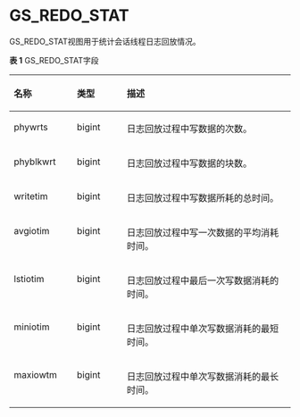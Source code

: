 # GS\_REDO\_STAT

GS\_REDO\_STAT视图用于统计会话线程日志回放情况。

**表 1**  GS\_REDO\_STAT字段

<a name="zh-cn_topic_0283137099_zh-cn_topic_0237122505_zh-cn_topic_0059778713_t158230a5dce84a91b86fec943d86f7d7"></a>
<table><thead align="left"><tr id="zh-cn_topic_0283137099_zh-cn_topic_0237122505_zh-cn_topic_0059778713_rcd255fe28d394893a792db095d7fb7dc"><th class="cellrowborder" valign="top" width="22.43%" id="mcps1.2.4.1.1"><p id="zh-cn_topic_0283137099_zh-cn_topic_0237122505_zh-cn_topic_0059778713_a94ffcb457d144baf862f3145347b0e0c"><a name="zh-cn_topic_0283137099_zh-cn_topic_0237122505_zh-cn_topic_0059778713_a94ffcb457d144baf862f3145347b0e0c"></a><a name="zh-cn_topic_0283137099_zh-cn_topic_0237122505_zh-cn_topic_0059778713_a94ffcb457d144baf862f3145347b0e0c"></a>名称</p>
</th>
<th class="cellrowborder" valign="top" width="17.73%" id="mcps1.2.4.1.2"><p id="zh-cn_topic_0283137099_zh-cn_topic_0237122505_zh-cn_topic_0059778713_a6481a4c93cf3439ea89d2f8f7c529559"><a name="zh-cn_topic_0283137099_zh-cn_topic_0237122505_zh-cn_topic_0059778713_a6481a4c93cf3439ea89d2f8f7c529559"></a><a name="zh-cn_topic_0283137099_zh-cn_topic_0237122505_zh-cn_topic_0059778713_a6481a4c93cf3439ea89d2f8f7c529559"></a>类型</p>
</th>
<th class="cellrowborder" valign="top" width="59.84%" id="mcps1.2.4.1.3"><p id="zh-cn_topic_0283137099_zh-cn_topic_0237122505_zh-cn_topic_0059778713_a562f49b0d085438bb2302a4eafbc2d6d"><a name="zh-cn_topic_0283137099_zh-cn_topic_0237122505_zh-cn_topic_0059778713_a562f49b0d085438bb2302a4eafbc2d6d"></a><a name="zh-cn_topic_0283137099_zh-cn_topic_0237122505_zh-cn_topic_0059778713_a562f49b0d085438bb2302a4eafbc2d6d"></a>描述</p>
</th>
</tr>
</thead>
<tbody><tr id="zh-cn_topic_0283137099_zh-cn_topic_0237122505_zh-cn_topic_0059778713_r8aaaba61e1af4b10bc4a1306c7608206"><td class="cellrowborder" valign="top" width="22.43%" headers="mcps1.2.4.1.1 "><p id="zh-cn_topic_0283137099_zh-cn_topic_0237122505_p1436441093219"><a name="zh-cn_topic_0283137099_zh-cn_topic_0237122505_p1436441093219"></a><a name="zh-cn_topic_0283137099_zh-cn_topic_0237122505_p1436441093219"></a>phywrts</p>
</td>
<td class="cellrowborder" valign="top" width="17.73%" headers="mcps1.2.4.1.2 "><p id="zh-cn_topic_0283137099_zh-cn_topic_0237122505_p15364151013213"><a name="zh-cn_topic_0283137099_zh-cn_topic_0237122505_p15364151013213"></a><a name="zh-cn_topic_0283137099_zh-cn_topic_0237122505_p15364151013213"></a>bigint</p>
</td>
<td class="cellrowborder" valign="top" width="59.84%" headers="mcps1.2.4.1.3 "><p id="zh-cn_topic_0283137099_zh-cn_topic_0237122505_p113642010193218"><a name="zh-cn_topic_0283137099_zh-cn_topic_0237122505_p113642010193218"></a><a name="zh-cn_topic_0283137099_zh-cn_topic_0237122505_p113642010193218"></a>日志回放过程中写数据的次数。</p>
</td>
</tr>
<tr id="zh-cn_topic_0283137099_zh-cn_topic_0237122505_zh-cn_topic_0059778713_rcfafcf2a9bc94267b17c42e0514d83cf"><td class="cellrowborder" valign="top" width="22.43%" headers="mcps1.2.4.1.1 "><p id="zh-cn_topic_0283137099_zh-cn_topic_0237122505_p18364310173218"><a name="zh-cn_topic_0283137099_zh-cn_topic_0237122505_p18364310173218"></a><a name="zh-cn_topic_0283137099_zh-cn_topic_0237122505_p18364310173218"></a>phyblkwrt</p>
</td>
<td class="cellrowborder" valign="top" width="17.73%" headers="mcps1.2.4.1.2 "><p id="zh-cn_topic_0283137099_zh-cn_topic_0237122505_p123641106323"><a name="zh-cn_topic_0283137099_zh-cn_topic_0237122505_p123641106323"></a><a name="zh-cn_topic_0283137099_zh-cn_topic_0237122505_p123641106323"></a>bigint</p>
</td>
<td class="cellrowborder" valign="top" width="59.84%" headers="mcps1.2.4.1.3 "><p id="zh-cn_topic_0283137099_zh-cn_topic_0237122505_p836461023210"><a name="zh-cn_topic_0283137099_zh-cn_topic_0237122505_p836461023210"></a><a name="zh-cn_topic_0283137099_zh-cn_topic_0237122505_p836461023210"></a>日志回放过程中写数据的块数。</p>
</td>
</tr>
<tr id="zh-cn_topic_0283137099_zh-cn_topic_0237122505_zh-cn_topic_0059778713_rd80f7ac2da36478ea2622cb317cd71c2"><td class="cellrowborder" valign="top" width="22.43%" headers="mcps1.2.4.1.1 "><p id="zh-cn_topic_0283137099_zh-cn_topic_0237122505_p1436421015322"><a name="zh-cn_topic_0283137099_zh-cn_topic_0237122505_p1436421015322"></a><a name="zh-cn_topic_0283137099_zh-cn_topic_0237122505_p1436421015322"></a>writetim</p>
</td>
<td class="cellrowborder" valign="top" width="17.73%" headers="mcps1.2.4.1.2 "><p id="zh-cn_topic_0283137099_zh-cn_topic_0237122505_p036421053210"><a name="zh-cn_topic_0283137099_zh-cn_topic_0237122505_p036421053210"></a><a name="zh-cn_topic_0283137099_zh-cn_topic_0237122505_p036421053210"></a>bigint</p>
</td>
<td class="cellrowborder" valign="top" width="59.84%" headers="mcps1.2.4.1.3 "><p id="zh-cn_topic_0283137099_zh-cn_topic_0237122505_p73641810103219"><a name="zh-cn_topic_0283137099_zh-cn_topic_0237122505_p73641810103219"></a><a name="zh-cn_topic_0283137099_zh-cn_topic_0237122505_p73641810103219"></a>日志回放过程中写数据所耗的总时间。</p>
</td>
</tr>
<tr id="zh-cn_topic_0283137099_zh-cn_topic_0237122505_zh-cn_topic_0059778713_r825f5d50053e4e0692a7981b8eabb3f9"><td class="cellrowborder" valign="top" width="22.43%" headers="mcps1.2.4.1.1 "><p id="zh-cn_topic_0283137099_zh-cn_topic_0237122505_p1365101010324"><a name="zh-cn_topic_0283137099_zh-cn_topic_0237122505_p1365101010324"></a><a name="zh-cn_topic_0283137099_zh-cn_topic_0237122505_p1365101010324"></a>avgiotim</p>
</td>
<td class="cellrowborder" valign="top" width="17.73%" headers="mcps1.2.4.1.2 "><p id="zh-cn_topic_0283137099_zh-cn_topic_0237122505_p3365121017326"><a name="zh-cn_topic_0283137099_zh-cn_topic_0237122505_p3365121017326"></a><a name="zh-cn_topic_0283137099_zh-cn_topic_0237122505_p3365121017326"></a>bigint</p>
</td>
<td class="cellrowborder" valign="top" width="59.84%" headers="mcps1.2.4.1.3 "><p id="zh-cn_topic_0283137099_zh-cn_topic_0237122505_p19365171016321"><a name="zh-cn_topic_0283137099_zh-cn_topic_0237122505_p19365171016321"></a><a name="zh-cn_topic_0283137099_zh-cn_topic_0237122505_p19365171016321"></a>日志回放过程中写一次数据的平均消耗时间。</p>
</td>
</tr>
<tr id="zh-cn_topic_0283137099_zh-cn_topic_0237122505_zh-cn_topic_0059778713_r2528f8b76e204b46b2c96586a5140f50"><td class="cellrowborder" valign="top" width="22.43%" headers="mcps1.2.4.1.1 "><p id="zh-cn_topic_0283137099_zh-cn_topic_0237122505_p3365141053216"><a name="zh-cn_topic_0283137099_zh-cn_topic_0237122505_p3365141053216"></a><a name="zh-cn_topic_0283137099_zh-cn_topic_0237122505_p3365141053216"></a>lstiotim</p>
</td>
<td class="cellrowborder" valign="top" width="17.73%" headers="mcps1.2.4.1.2 "><p id="zh-cn_topic_0283137099_zh-cn_topic_0237122505_p1365201016325"><a name="zh-cn_topic_0283137099_zh-cn_topic_0237122505_p1365201016325"></a><a name="zh-cn_topic_0283137099_zh-cn_topic_0237122505_p1365201016325"></a>bigint</p>
</td>
<td class="cellrowborder" valign="top" width="59.84%" headers="mcps1.2.4.1.3 "><p id="zh-cn_topic_0283137099_zh-cn_topic_0237122505_p1936520105325"><a name="zh-cn_topic_0283137099_zh-cn_topic_0237122505_p1936520105325"></a><a name="zh-cn_topic_0283137099_zh-cn_topic_0237122505_p1936520105325"></a>日志回放过程中最后一次写数据消耗的时间。</p>
</td>
</tr>
<tr id="zh-cn_topic_0283137099_zh-cn_topic_0237122505_row1251184317325"><td class="cellrowborder" valign="top" width="22.43%" headers="mcps1.2.4.1.1 "><p id="zh-cn_topic_0283137099_zh-cn_topic_0237122505_p951174312329"><a name="zh-cn_topic_0283137099_zh-cn_topic_0237122505_p951174312329"></a><a name="zh-cn_topic_0283137099_zh-cn_topic_0237122505_p951174312329"></a>miniotim</p>
</td>
<td class="cellrowborder" valign="top" width="17.73%" headers="mcps1.2.4.1.2 "><p id="zh-cn_topic_0283137099_zh-cn_topic_0237122505_p195118431323"><a name="zh-cn_topic_0283137099_zh-cn_topic_0237122505_p195118431323"></a><a name="zh-cn_topic_0283137099_zh-cn_topic_0237122505_p195118431323"></a>bigint</p>
</td>
<td class="cellrowborder" valign="top" width="59.84%" headers="mcps1.2.4.1.3 "><p id="zh-cn_topic_0283137099_zh-cn_topic_0237122505_p65144383213"><a name="zh-cn_topic_0283137099_zh-cn_topic_0237122505_p65144383213"></a><a name="zh-cn_topic_0283137099_zh-cn_topic_0237122505_p65144383213"></a>日志回放过程中单次写数据消耗的最短时间。</p>
</td>
</tr>
<tr id="zh-cn_topic_0283137099_zh-cn_topic_0237122505_row10165148143212"><td class="cellrowborder" valign="top" width="22.43%" headers="mcps1.2.4.1.1 "><p id="zh-cn_topic_0283137099_zh-cn_topic_0237122505_p1016619485328"><a name="zh-cn_topic_0283137099_zh-cn_topic_0237122505_p1016619485328"></a><a name="zh-cn_topic_0283137099_zh-cn_topic_0237122505_p1016619485328"></a>maxiowtm</p>
</td>
<td class="cellrowborder" valign="top" width="17.73%" headers="mcps1.2.4.1.2 "><p id="zh-cn_topic_0283137099_zh-cn_topic_0237122505_p151661148113214"><a name="zh-cn_topic_0283137099_zh-cn_topic_0237122505_p151661148113214"></a><a name="zh-cn_topic_0283137099_zh-cn_topic_0237122505_p151661148113214"></a>bigint</p>
</td>
<td class="cellrowborder" valign="top" width="59.84%" headers="mcps1.2.4.1.3 "><p id="zh-cn_topic_0283137099_zh-cn_topic_0237122505_p11661748163216"><a name="zh-cn_topic_0283137099_zh-cn_topic_0237122505_p11661748163216"></a><a name="zh-cn_topic_0283137099_zh-cn_topic_0237122505_p11661748163216"></a>日志回放过程中单次写数据消耗的最长时间。</p>
</td>
</tr>
</tbody>
</table>
